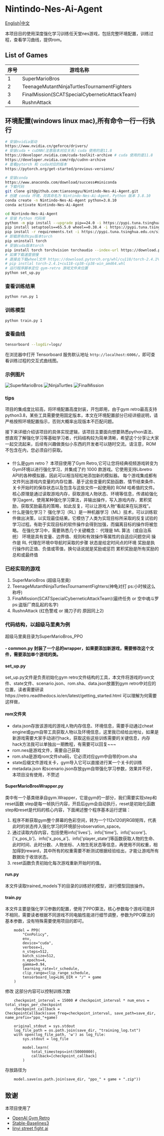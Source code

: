 # Nintindo-Nes-Ai-Agent
[English](https://github.com/tiansongyu/Nintindo-Nes-Ai-Agent/blob/main/README_en.md)|[中文](https://github.com/tiansongyu/Nintindo-Nes-Ai-Agent/blob/main/README.md)

本项目目的使用深度强化学习训练任天堂nes游戏，包括完整环境配置，训练过程，查看学习曲线，提供rom。

## List of Games

| 序号 | 游戏名称 |
| --- | --- |
| 1 | SuperMarioBros |
| 2 | TeenageMutantNinjaTurtlesTournamentFighters |
| 3 | FinalMission(SCATSpecialCyberneticAttackTeam) |
| 4 | RushnAttack |

## 环境配置(windows linux mac),所有命令一行一行执行

```bash
# 安装nvidia驱动
https://www.nvidia.cn/geforce/drivers/
# 安装cuda + cuDNN(注意版本对应关系）cuda 使用的是11.8
https://developer.nvidia.com/cuda-toolkit-archive # cuda 使用的是11.8
https://developer.nvidia.com/rdp/cudnn-archive
# 查看pytorch 和 cuda对应的版本
https://pytorch.org/get-started/previous-versions/

# 安装conda
https://www.anaconda.com/download/success#miniconda
# 下载代码
git clone git@github.com:tiansongyu/Nintindo-Nes-Ai-Agent.git
# 创建 conda 环境，将其命名为 Nintindo-Nes-Ai-Agent，Python 版本 3.8.10
conda create -n Nintindo-Nes-Ai-Agent python=3.8.10
conda activate Nintindo-Nes-Ai-Agent

cd Nintindo-Nes-Ai-Agent
# 安装 Python 代码库
python -m pip install --upgrade pip==24.0 -i https://pypi.tuna.tsinghua.edu.cn/simple
pip install setuptools==65.5.0 wheel==0.38.4 -i https://pypi.tuna.tsinghua.edu.cn/simple
pip install -r requirements.txt -i https://pypi.tuna.tsinghua.edu.cn/simple
# 卸载原有的cpu版本torch
pip uninstall torch
# 安装cuda版本torch
pip install torch torchvision torchaudio --index-url https://download.pytorch.org/whl/cu118
# 如果下载速度很慢
# 直接去下载wheel文件 https://download.pytorch.org/whl/cu118/torch-2.4.1%2Bcu118-cp38-cp38-win_amd64.whl
# pip instlal torch-2.4.1+cu118-cp38-cp38-win_amd64.whl
# 运行程序脚本定位 gym-retro 游戏文件夹位置
python set_up.py
```

### 查看训练结果

```bash
python run.py 1 
```

### 训练模型

```bash
python train.py 1
```

### 查看曲线
```bash
tensorboard --logdir=logs/
```
在浏览器中打开 Tensorboard 服务默认地址 `http://localhost:6006/`，即可查看训练过程的交互式曲线图。

### 示例图片

![SuperMarioBros](https://github.com/tiansongyu/Nintindo-Nes-Ai-Agent/raw/main/img/supermaiobros_nes.gif)
![NinjaTurtles](https://github.com/tiansongyu/Nintindo-Nes-Ai-Agent/raw/main/img/nijia_turtles_nes.gif)
![FinalMission](https://github.com/tiansongyu/Nintindo-Nes-Ai-Agent/raw/main/img/final_mission_nes.gif)


### tips
项目的集成度比较高，将环境配置高度封装，开包即用，由于gym retro最高支持python3.8，某些工具需要使用固定版本，本文在环境配置部分已经详细说明，请严格按照环境配置指示，否则大概率出现版本不匹配问题。

接下来详细介绍该项目的具体实现逻辑，该项目主要面向想要熟悉python语法、想直观了解强化学习等基础学习者，代码结构较为简单清晰，希望这个分享让大家一起交流起来，后续有兴趣做类似小东西的开发者可以随时交流。请注意，ROM 不包含在内，您必须自行获取。
### 
- 什么是gym retro？
本项目使用了Gym Retro,它可让您将经典视频游戏转变为Gym环境以进行强化学习，并集成了约 1000 款游戏。它使用支持Libretro API的各种模拟器，因此可以相当轻松地添加新的模拟器。
每个游戏集成都有文件列出游戏内变量的内存位置、基于这些变量的奖励函数、情节结束条件、关卡开始时的保存状态以及包含与这些文件一起使用的 ROM 哈希值的文件。
核心原理是通过读取游戏内存，获取游戏人物状态、环境等信息，传递給强化学习agent，使用某种强化学习算法，并输出操作，写入游戏内存，累积奖励，获取奖励最高的策略，如此反复，可以让游戏人物“看起来在玩游戏”。
- 什么是强化学习？
强化学习（RL）是一种机器学习（ML）技术，可以训练软件做出决策，以实现最佳结果。它模仿了人类为实现目标所采取的反复试验的学习过程。有助于实现目标的软件操作会得到加强，而偏离目标的操作将被忽略。 
在强化学习中，需要熟悉几个关键概念：
代理是 ML 算法（或自治系统）
环境是具有变量、边界值、规则和有效操作等属性的自适应问题空间
操作是 RL 代理在环境中导航时采取的步骤
状态是给定时间点的环境
奖励是执行操作的正值、负值或零值，换句话说就是奖励或惩罚
累积奖励是所有奖励的总和或最终值

### 已经实现的游戏
1. SuperMarioBros  (超级马里奥)
2. TeenageMutantNinjaTurtlesTournamentFighters(神龟对打 ps:小时候这么称呼)
3. FinalMission(SCATSpecialCyberneticAttackTeam)(最终任务 or 空中魂斗罗ps:盗版厂商乱起的名字)
4. RushnAttack (红色警戒 or 捅刀子的 原因同上2)

### 代码结构，以超级马里奥为例
超级马里奥目录为SuperMarioBros_PPO
#### - common.py 封装了一个总的wrapper，如果要添加新游戏，需要修改这个文件，需要添加单个游戏的类。
#### set_up.py
set_up.py文件是负责初始化gym retro文件结构的工具，本文件将游戏的rom文件、state文件、scenario.json、rom.sha、data.json放置到gym retro中对应的位置，读者需要研读https://retro.readthedocs.io/en/latest/getting_started.html 可以理解为何需要这样做，
#### rom文件夹
- data.json存放该游戏的游戏人物内存信息、环境信息，需要手动通过cheat engine或gym自带工具获取人物以及环境信息，这里我已经给出地址，如果是新游戏需要大家手动进行hack，获取这些这些训练需要的关键信息，内存hack方法我可以单独出一期教程，有需要可以回复~~~
- rom.nes是游戏文件，需要自己获取
- rom.sha是游戏rom文件sha码，它必须对应gym中自带的rom.sha
- state后缀文件游戏关卡，gym导入它可以直接进行某一个关卡的训练
- metadata.json 和scenario.json存放gym自带强化学习参数，效果并不好，本项目没有使用，不赘述
#### SuperMarioBrosWrapper.py 
 类中有一个基类继承自gym.Wrapper，它是gym的一部分，我们需要实现step和reset函数
step是每一帧执行内容，开启后gym会自动执行，reset是初始化函数
step和reset是代码的核心内容，下面阐述整个程序基本运行逻辑：
1. 程序不断获取gym整个屏幕的色彩空间，转为一个112x120的RGB矩阵，代表此时的状态传入强化学习的环境部分observation_space。
2. 通过读取内存内容，包括使用info['lives']、info['time']、info['score']、['x_pos_b']、info['x_pos_a']、info['player_state']等函数获取人物的生命、此时时间、此时分数、人物坐标、人物生死状态等信息，再使用不同权重，相加得到reward，其中所有的权重需要不断测试根据经验给出，才能让游戏所有数据处于收敛状态。
3. reset函数负责初始化每次游戏重新开始时的值。
#### run.py
本文件读取trained_models下的目录的训练好的模型，进行模型回放操作。
#### train.py
本文件主要是强化学习参数的配置，使用了PPO算法，核心参数每个游戏可能并不相同，需要读者根据不同游戏不同电脑性能进行细节调整，参数为PPO算法的基本参数，没有特殊需要使用项目的即可。
```
    model = PPO(
        "CnnPolicy", 
        env,
        device="cuda", 
        verbose=1,
        n_steps=512,
        batch_size=512,
        n_epochs=4,
        gamma=0.94,
        learning_rate=lr_schedule,
        clip_range=clip_range_schedule,
        tensorboard_log=LOG_DIR + "/" + game
    )
```
修改 这部分内容可以控制训练次数
```
    checkpoint_interval = 15000 # checkpoint_interval * num_envs = total_steps_per_checkpoint
    checkpoint_callback = CheckpointCallback(save_freq=checkpoint_interval, save_path=save_dir, name_prefix="ppo_"+game)

    original_stdout = sys.stdout
    log_file_path = os.path.join(save_dir, "training_log.txt")
    with open(log_file_path, 'w') as log_file:
        sys.stdout = log_file
    
        model.learn(
            total_timesteps=int(50000000),
            callback=[checkpoint_callback]
        )
```
存放路径为
```
    model.save(os.path.join(save_dir, "ppo_" + game + ".zip"))
```
## 致谢

本项目使用了 
- [OpenAI Gym Retro](https://retro.readthedocs.io/en/latest/getting_started.html)
- [Stable-Baselines3](https://stable-baselines3.readthedocs.io/en/master/) 
- [linyi street fight ai](https://github.com/linyiLYi/street-fighter-ai)
